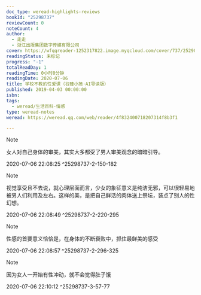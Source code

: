 ```yaml
---
doc_type: weread-highlights-reviews
bookId: "25298737"
reviewCount: 0
noteCount: 4
author:
  - 走走
  - 浙江出版集团数字传媒有限公司
cover: https://wfqqreader-1252317822.image.myqcloud.com/cover/737/25298737/t7_25298737.jpg
readingStatus: 未标记
progress: "-1"
totalReadDay: 1
readingTime: 0小时0分钟
readingDate: 2020-07-06
title: 学校不教的性爱课（谷臻小简·AI导读版）
published: 2019-04-03 00:00:00
isbn: 
tags:
  - weread/生活百科-情感
type: weread-notes
weread: https://weread.qq.com/web/reader/4f832400718207314f8b3f1

---
```







> [!NOTE] 
> 女人对自己身体的审美，其实大多都受了男人审美观念的暗暗引导。
> 
> 2020-07-06 22:08:25 ^25298737-2-150-182

> [!NOTE] 
> 视觉享受且不去说，就心理层面而言，少女的象征意义是纯洁无邪，可以很轻易地被男人们利用及左右。这样的美，是把自己鲜活的肉体送上祭坛，装点了别人的性幻想。
> 
> 2020-07-06 22:08:49 ^25298737-2-220-295

> [!NOTE] 
> 性感的首要意义恰恰是，在身体的不断衰败中，抓住最鲜美的感受
> 
> 2020-07-06 22:08:57 ^25298737-2-296-325



> [!NOTE] 
> 因为女人一开始有性冲动，就不会觉得肚子饿
> 
> 2020-07-06 22:10:12 ^25298737-3-57-77

























































































































